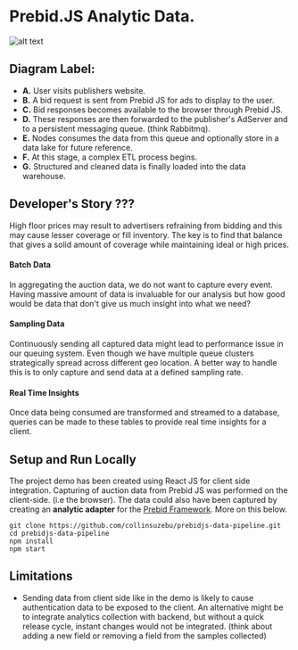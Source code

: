 # Prebid.JS Analytic Data.

![alt text]()

## Diagram Label:

- **A.** User visits publishers website.
- **B.** A bid request is sent from Prebid JS for ads to display to the user.
- **C.** Bid responses becomes available to the browser through Prebid JS.
- **D.** These responses are then forwarded to the publisher's AdServer and to a persistent messaging queue. (think Rabbitmq).
- **E.** Nodes consumes the data from this queue and optionally store in a data lake for future reference.
- **F.** At this stage, a complex ETL process begins.
- **G.** Structured and cleaned data is finally loaded into the data warehouse.

## Developer's Story ???

High floor prices may result to advertisers refraining from bidding and this may cause lesser coverage or fill inventory. The key is to find that balance that gives a solid amount of coverage while maintaining ideal or high prices.

#### Batch Data

In aggregating the auction data, we do not want to capture every event. Having massive amount of data is invaluable for our analysis but how good would be data that don't give us much insight into what we need?

#### Sampling Data

Continuously sending all captured data might lead to performance issue in our queuing system. Even though we have multiple queue clusters strategically spread across different geo location. A better way to handle this is to only capture and send data at a defined sampling rate.

#### Real Time Insights

Once data being consumed are transformed and streamed to a database, queries can be made to these tables to provide real time insights for a client.

## Setup and Run Locally

The project demo has been created using React JS for client side integration. Capturing of auction data from Prebid JS was performed on the client-side. (i.e the browser). The data could also have been captured by creating an **analytic adapter** for the [Prebid Framework](https://docs.prebid.org/dev-docs/integrate-with-the-prebid-analytics-api.html). More on this below.

```
git clone https://github.com/collinsuzebu/prebidjs-data-pipeline.git
cd prebidjs-data-pipeline
npm install
npm start
```

## Limitations

- Sending data from client side like in the demo is likely to cause authentication data to be exposed to the client. An alternative might be to integrate analytics collection with backend, but without a quick release cycle, instant changes would not be integrated. (think about adding a new field or removing a field from the samples collected)
